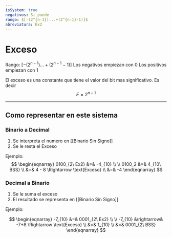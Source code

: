 ```yaml
---
isSystem: true
negativos: Si puede
rango: $[-(2^{n-1})...+(2^{n-1}-1)]$
abreviatura: Ex2
---
```

# Exceso

Rango: $[-(2^{n-1})...+(2^{n-1}-1)]$
Los negativos empiezan con 0
Los positivos empiezan con 1

El exceso es una constante que tiene el valor del bit mas significativo. Es decir
$$E=2^{n-1}$$

---

## Como representar en este sistema

### Binario a Decimal

1. Se interpreta el numero en [[Binario Sin Signo]]
2. Se le resta el Exceso

Ejemplo:
$$
\begin{eqnarray}
0100_{2\ Ex2} &=& -4_{10} \\
\\
0100_2 &=& 4_{10\ BSS} \\
&=& 4 - 8 \Rightarrow \text{Exceso} \\
&=& -4
\end{eqnarray}
$$

### Decimal a Binario

1. Se le suma el exceso
2. El resultado se representa en [[Binario Sin Signo]]

Ejemplo:

$$
\begin{eqnarray}
-7_{10} &=& 0001_{2\ Ex2} \\
\\
-7_{10} &\rightarrow& -7+8 \Rightarrow \text{Exceso} \\
&=& 1_{10} \\
&=& 0001_{2\ BSS}
\end{eqnarray}
$$
